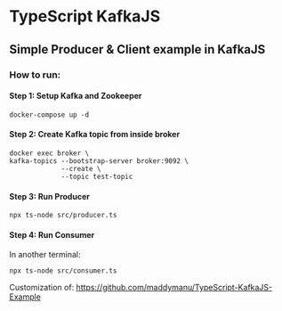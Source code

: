 # TypeScript KafkaJS

## Simple Producer & Client example in KafkaJS

### How to run:

#### Step 1: Setup Kafka and Zookeeper

```
docker-compose up -d
```

#### Step 2: Create Kafka topic from inside broker

```
docker exec broker \
kafka-topics --bootstrap-server broker:9092 \
             --create \
             --topic test-topic
```

#### Step 3: Run Producer

```
npx ts-node src/producer.ts
```

#### Step 4: Run Consumer

In another terminal:

```
npx ts-node src/consumer.ts
```

Customization of: https://github.com/maddymanu/TypeScript-KafkaJS-Example
